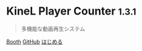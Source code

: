 # <b> KineL Player Counter <small>1.3.1</small></b>

> 多機能な動画再生システム

[Booth](https://kinel.booth.pm/items/2758684)
[GitHub](https://github.com/niwaniwa/KineLVideoPlayer)
[はじめる](#docsify)

<!-- ![color](#f0f0f0) -->
